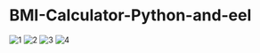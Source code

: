 # BMI-Calculator-Python-and-eel
![1](https://user-images.githubusercontent.com/76002783/149735127-c4016529-1503-4d17-8642-7bc70f2993c7.png)
![2](https://user-images.githubusercontent.com/76002783/149735141-8078ae4b-d3a2-4290-8f50-0715eb520e11.png)
![3](https://user-images.githubusercontent.com/76002783/149735146-813ac593-2b8c-4936-b3e0-53d650cbfbc9.png)
![4](https://user-images.githubusercontent.com/76002783/149735149-461e6f32-e8ee-4df4-9323-62c0afb5452c.png)
